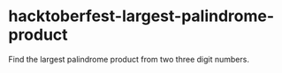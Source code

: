 # hacktoberfest-largest-palindrome-product
Find the largest palindrome product from two three digit numbers.
